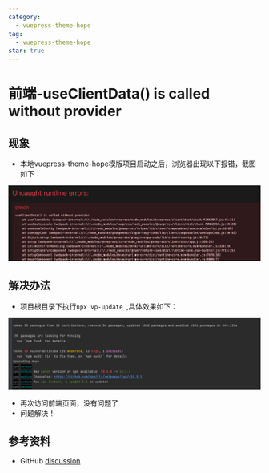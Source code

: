```yaml
---
category:
  - vuepress-theme-hope
tag:
  - vuepress-theme-hope
star: true
---
```


# 前端-useClientData() is called without provider

## 现象

- 本地vuepress-theme-hope模版项目启动之后，浏览器出现以下报错，截图如下：

![image-20240406143650034](images/image-20240406143650034.png)

## 解决办法

- 项目根目录下执行`npx vp-update `,具体效果如下：

![image-20240406150005071](images/image-20240406150005071.png)

- 再次访问前端页面，没有问题了
- 问题解决！

## 参考资料

- GitHub [discussion](https://github.com/vuepress/core/discussions/103) 